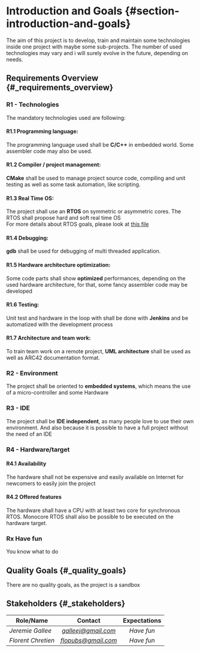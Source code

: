 # Introduction and Goals {#section-introduction-and-goals}

The aim of this project is to develop, train and maintain some technologies inside one project with maybe some sub-projects.
The number of used technologies may vary and i will surely evolve in the future, depending on needs.

## Requirements Overview {#_requirements_overview}

### R1 - Technologies
The mandatory technologies used are following:
#### R1.1 Programming language:
The programming language used shall be <strong>C/C++</strong> in embedded world. Some assembler code may also be used.
#### R1.2 Compiler / project management:
<strong>CMake</strong> shall be used to manage project source code, compiling and unit testing as well as some task automation, like scripting.
#### R1.3 Real Time OS:
The project shall use an <strong>RTOS</strong> on symmetric or asymmetric cores. The RTOS shall propose hard and soft real time OS  
For more details about RTOS goals, please look at [this file](01_introduction_and_goals_RTOS.md)

#### R1.4 Debugging:
<strong>gdb</strong> shall be used for debugging of multi threaded application.
#### R1.5 Hardware architecture optimization:
Some code parts shall show <strong>optimized</strong> performances, depending on the used hardware architecture, for that, some fancy assembler code may be developed
#### R1.6 Testing:
Unit test and hardware in the loop with shall be done with <strong>Jenkins</strong> and be automatized with the development process
#### R1.7 Architecture and team work:
To train team work on a remote project, <strong>UML architecture</strong> shall be used as well as ARC42 documentation format.

### R2 - Environment
The project shall be oriented to __embedded systems__, which means the use of a micro-controller and some Hardware

### R3 - IDE
The project shall be __IDE independent__, as many people love to use their own environment. And also because it is possible to have a full project without the need of an IDE

### R4 - Hardware/target
#### R4.1 Availability
The hardware shall not be expensive and easily available on Internet for newcomers to easily join the project
#### R4.2 Offered features
The hardware shall have a CPU with at least two core for synchronous RTOS. Monocore RTOS shall also be possible to be executed on the hardware target.

### Rx Have fun
You know what to do

## Quality Goals {#_quality_goals}

There are no quality goals, as the project is a sandbox

## Stakeholders {#_stakeholders}


| Role/Name   | Contact                   | Expectations              |
|-------------|:-------------------------:|:-------------------------:|
| *Jeremie Gallee* | *galleej@gmail.com*  | *Have fun*        |
| *Florent Chretien* | *flopubs@gmail.com* | *Have fun*        |
